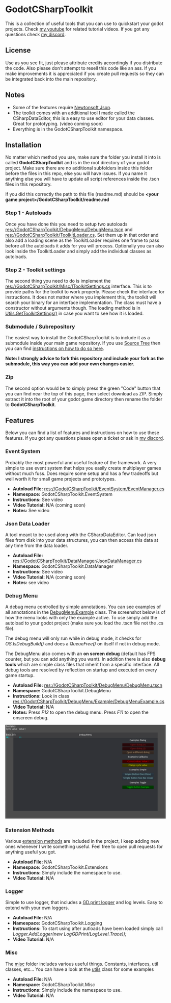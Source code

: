 # GodotCSharpToolkit

This is a collection of useful tools that you can use to quickstart your godot projects.
Check [my youtube](https://www.youtube.com/channel/UCM0mBdsjKQ78eGBSSpnQGuQ) for related tutorial videos. If you got any questions check [my discord](https://discord.gg/CXfYFvWWer).

## License
Use as you see fit, just please attribute credits accordingly if you distribute the code. Also please don't attempt to resell this code like an ass. If you make improvements it is appreciated if you create pull requests so they can be integrated back into the main repository.

## Notes
* Some of the features require [Newtonsoft Json](https://www.nuget.org/packages/Newtonsoft.Json/).
* The toolkit comes with an additional tool I made called the CSharpDataEditor, this is a easy to use editor for your data classes. Great for prototyping. (video coming soon)
* Everything is in the GodotCSharpToolkit namespace.

## Installation

No matter which method you use, make sure the folder you install it into is called **GodotCSharpToolkit** and is in the root directory of your godot project. Make sure there are no additional subfolders inside this folder before the files in this repo, else you will have issues. If you name it anything else you will have to update all script references inside the .tscn files in this repository.

If you did this correctly the path to this file (readme.md) should be **\<your game project>/GodotCSharpToolkit/readme.md**

### Step 1 - Autoloads
Once you have done this you need to setup two autoloads [res://GodotCSharpToolkit/DebugMenu/DebugMenu.tscn](DebugMenu/DebugMenu.tscn) and [res://GodotCSharpToolkit/ToolkitLoader.cs](ToolkitLoader.cs). Set them up in that order and also add a loading scene as the ToolkitLoader requires one frame to pass before all the autoloads it adds for you will process. Optionally you can also look inside the ToolkitLoader and simply add the individual classes as autoloads.

### Step 2 - Toolkit settings
The second thing you need to do is implement the [res://GodotCSharpToolkit/Misc/IToolkitSettings.cs](Misc/IToolkitSettings.cs) interface. This is to provide paths for the toolkit to work properly. Please check the interface for instructions. It does not matter where you implement this, the toolkit will search your binary for an interface implementation. The class must have a constructor without arguments though. The loading method is in [Utils.GetToolkitSettings()](Misc/Utils.cs) in case you want to see how it is loaded.

### Submodule / Subrepository
The easiest way to install the GodotCSharpToolkit is to include it as a submodule inside your main game repository. If you use [Source Tree](https://www.sourcetreeapp.com/) then you can find [instructions on how to do so here](https://confluence.atlassian.com/sourcetreekb/adding-a-submodule-subtree-with-sourcetree-785332086.html).

**Note: I strongly advice to fork this repository and include your fork as the submodule, this way you can add your own changes easier.**

### Zip
The second option would be to simply press the green "Code" button that you can find near the top of this page, then select download as ZIP. Simply extract it into the root of your godot game directory then rename the folder to **GodotCSharpToolkit**.

## Features
Below you can find a list of features and instructions on how to use these features. If you got any questions please open a ticket or ask in [my discord](https://discord.gg/CXfYFvWWer). 

### Event System

Probably the most powerful and useful feature of the framework. A very simple to use event system that helps you easily create multiplayer games without much fuss. Does require some setup and has a few tradeoffs but well worth it for small game projects and prototypes.

* **Autoload File:** [res://GodotCSharpToolkit/EventSystem/EventManager.cs](EventSystem/EventManager.cs)
* **Namespace:** GodotCSharpToolkit.EventSystem
* **Instructions:** See video
* **Video Tutorial:** N/A (coming soon)
* **Notes:** See video

### Json Data Loader

A tool meant to be used along with the CSharpDataEditor. Can load json files from disk into your data structures, you can then access this data at any time from the data loader.

* **Autoload File:** [res://GodotCSharpToolkit/DataManager/JsonDataManager.cs](DataManager/JsonDataManager.cs)
* **Namespace:** GodotCSharpToolkit.DataManager
* **Instructions:** See video
* **Video Tutorial:** N/A (coming soon)
* **Notes:** see video

### Debug Menu

A debug menu controlled by simple annotations. You can see examples of all annotations in the [DebugMenuExample](DebugMenu/Example/DebugMenuExample.cs) class. The screenshot below is of how the menu looks with only the example active. To use simply add the autoload to your godot project (make sure you load the .tscn file not the .cs file).

The debug menu will only run while in debug mode, it checks for *OS.IsDebugBuild()* and does a *QueueFree()* on itself if not in debug mode.

The DebugMenu also comes with an **on screen debug** (default has FPS counter, but you can add anything you want). In addition there is also **debug tools** which are simple class files that inherit from a specific interface. All debug tools are resolved by reflection on startup and executed on every game startup.

* **Autoload File:** [res://GodotCSharpToolkit/DebugMenu/DebugMenu.tscn](DebugMenu/DebugMenu.tscn)
* **Namespace:** GodotCSharpToolkit.DebugMenu
* **Instructions:** Look in class [res://GodotCSharpToolkit/DebugMenu/Example/DebugMenuExample.cs](DebugMenu/Example/DebugMenuExample.cs)
* **Video Tutorial:** N/A
* **Notes:** Press *F12* to open the debug menu. Press *F11* to open the onscreen debug.

![Screenshot of debug menu](DebugMenu/Screenshot.png)

### Extension Methods

Various [extension methods](Extensions/) are included in the project, I keep adding new ones whenever I write something useful. Feel free to open pull requests for anything useful you got.

* **Autoload File:** N/A
* **Namespace:** GodotCSharpToolkit.Extensions
* **Instructions:** Simply include the namespace to use.
* **Video Tutorial:** N/A

### Logger

Simple to use logger, that includes a [GD.print logger](Logging/LogGDPrint.cs) and log levels. Easy to extend with your own loggers.

* **Autoload File:** N/A
* **Namespace:** GodotCSharpToolkit.Logging
* **Instructions:** To start using after autloads have been loaded simply call *Logger.AddLogger(new LogGDPrint(LogLevel.Trace));*
* **Video Tutorial:** N/A

### Misc

The [misc](Misc/) folder includes various useful things. Constants, interfaces, util classes, etc... You can have a look at the [utils](Misc/Utils.cs) class for some examples

* **Autoload File:** N/A
* **Namespace:** GodotCSharpToolkit.Misc
* **Instructions:** Simply include the namespace to use.
* **Video Tutorial:** N/A
